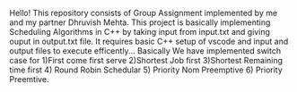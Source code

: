 Hello! 
This repository consists of Group Assignment implemented by me and my partner Dhruvish Mehta.
This project is basically implementing Scheduling Algorithms in C++ by taking input from input.txt and giving ouput in output.txt file.
It requires basic C++ setup of vscode and input and output files to execute efficently...
Basically We have implemented switch case for 1)First come first serve 2)Shortest Job first 3)Shortest Remaining time first 4) Round Robin Schedular 5) Priority Nom Preemptive 6) Priority Preemtive.
